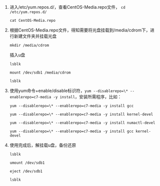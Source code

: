 1. 进入/etc/yum.repos.d/，查看CentOS-Media.repo文件，
   `cd /etc/yum.repos.d/`

   `cat CentOS-Media.repo`

2. 根据CentOS-Media.repo文件，得知需要将光盘挂载到/media/cdrom下，进行新建文件夹并挂载光盘

   `mkdir /media/cdrom`

   插入u盘

   `lsblk`

   `mount /dev/sdb1 /media/cdrom`

   `lsblk`

3. 使用yum命令+enable/disable标识符，`yum --disablerepo=\* --enablerepo=c7-media -y install`，安装所需程序，比如：

   `yum --disablerepo=\* --enablerepo=c7-media -y install gcc`

   `yum --disablerepo=\* --enablerepo=c7-media -y install kernel-devel`

   `yum --disablerepo=\* --enablerepo=c7-media -y install numactl-devel`

   `yum --disablerepo=\* --enablerepo=c7-media -y install gcc kernel-devel`

4. 使用完成后，解挂载u盘，备份还原

   `lsblk`

   `umount /dev/sdb1`

   `eject /dev/sdb1`

   `lsblk`